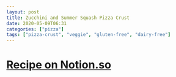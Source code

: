 ```yaml
---
layout: post
title: Zucchini and Summer Squash Pizza Crust
date: 2020-05-09T06:31
categories: ["pizza"]
tags: ["pizza-crust", "veggie", "gluten-free", "dairy-free"]
---
```


# <a href="https://www.notion.so/tamouse/Zucchini-and-Summer-Squash-Pizza-Crust-Tamouse-s-Recipe-File-4df341c865ae4562b0a41117ef2ff590" height="1024px" width="100%" >Recipe on Notion.so</a>

